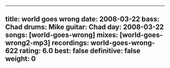 
---
title: world goes wrong
date: 2008-03-22
bass:	Chad
drums:	Mike
guitar:	Chad
day: 2008-03-22
songs: [world-goes-wrong]
mixes: [world-goes-wrong2-mp3]
recordings: world-goes-wrong-622
rating: 6.0
best: false
definitive: false
weight: 0
---
